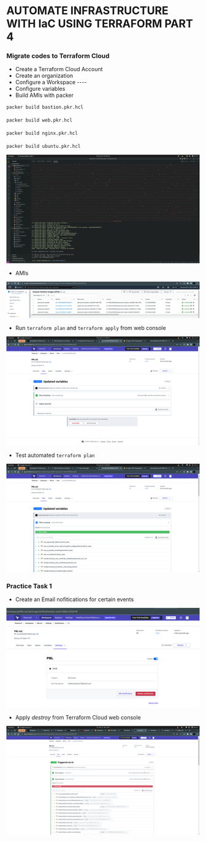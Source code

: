# AUTOMATE INFRASTRUCTURE WITH IaC USING TERRAFORM PART 4


### Migrate codes to Terraform Cloud

- Create a Terraform Cloud Account
- Create an organization
- Configure a Workspace ----
- Configure variables
- Build AMIs with packer

```bash
packer build bastion.pkr.hcl

packer build web.pkr.hcl

packer build nginx.pkr.hcl

packer build ubuntu.pkr.hcl
```

![Packer](PBL-19/packer1.png)

- AMIs

![AMIs](PBL-19/ami.png)

- Run ```terraform plan``` and ```terraform apply``` from web console

![TestApply](PBL-19/test.png)

- Test automated ```terraform plan```

![AutoTest](PBL-19/autotest.png)


### Practice Task 1

<!-- - Configure 3 branches in terraform-cloud repository for _dev_, _test_ and _prod_ environments
- Make neccesary configurations to trigger runs automatically for the _dev_ environment -->
- Create an Email nofitications for certain events

![Mail](PBL-19/mail.png)

- Apply _destroy_ from Terraform Cloud web console

![Destroy](PBL-19/destroy.png)


<!-- ### Practice Task 2

- Create a simple Terraform repository that will be your module
- Import the module to your private registry
- Create a configuration that uses the module
- Create a workspace for the configuration 
- Deploy the infrastructure
- Destroy the deployment -->